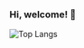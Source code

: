 ### Hi, welcome! 👋

![Top Langs](https://github-readme-stats.vercel.app/api/top-langs/?username=MatiDragon-YT&layout=compact)
